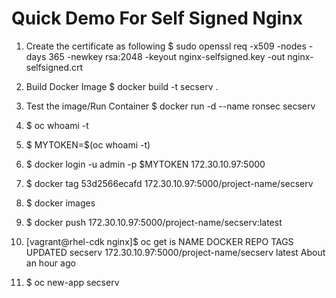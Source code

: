 # Quick Demo For Self Signed Nginx

1. Create the certificate as following
$ sudo openssl req -x509 -nodes -days 365 -newkey rsa:2048 -keyout nginx-selfsigned.key -out nginx-selfsigned.crt

2. Build Docker Image
$ docker build -t secserv .

3. Test the image/Run Container
$ docker run -d --name ronsec secserv

4. $ oc whoami -t

5. $ MYTOKEN=$(oc whoami -t)

6. $ docker login -u admin -p $MYTOKEN 172.30.10.97:5000

7. $ docker tag 53d2566ecafd 172.30.10.97:5000/project-name/secserv

8. $ docker images

9. $ docker push 172.30.10.97:5000/project-name/secserv:latest

10. [vagrant@rhel-cdk nginx]$ oc get is
NAME      DOCKER REPO                       TAGS      UPDATED
secserv   172.30.10.97:5000/project-name/secserv   latest    About an hour ago

11. $ oc new-app secserv
